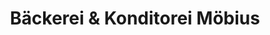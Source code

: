 ---
title: "Bäckerei & Konditorei Möbius"
url: /gera/baeckerei-und-konditorei-moebius-wiesestrasse-2/
shop: Bäckerei
---